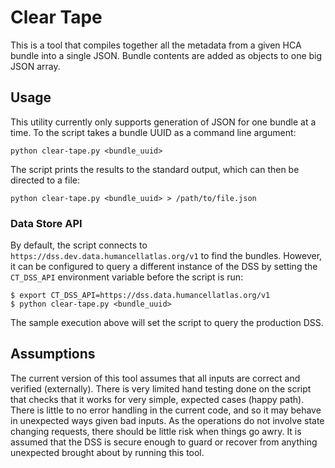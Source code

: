 # Clear Tape

This is a tool that compiles together all the metadata from a given HCA bundle 
into a single JSON. Bundle contents are added as objects to one big JSON array.

## Usage

This utility currently only supports generation of JSON for one bundle at a 
time. To the script takes a bundle UUID as a command line argument:

    python clear-tape.py <bundle_uuid>
    
The script prints the results to the standard output, which can then be 
directed to a file:

    python clear-tape.py <bundle_uuid> > /path/to/file.json
    
### Data Store API

By default, the script connects to `https://dss.dev.data.humancellatlas.org/v1`
to find the bundles. However, it can be configured to query a different 
instance of the DSS by setting the `CT_DSS_API` environment variable before
the script is run:

    $ export CT_DSS_API=https://dss.data.humancellatlas.org/v1
    $ python clear-tape.py <bundle_uuid>
    
The sample execution above will set the script to query the production DSS.

## Assumptions

The current version of this tool assumes that all inputs are correct and 
verified (externally). There is very limited hand testing done on the script 
that checks that it works for very simple, expected cases (happy path). 
There is little to no error handling in the current code, and so it may 
behave in unexpected ways given bad inputs. As the operations do not involve
state changing requests, there should be little risk when things go awry. It
is assumed that the DSS is secure enough to guard or recover from anything
unexpected brought about by running this tool.
